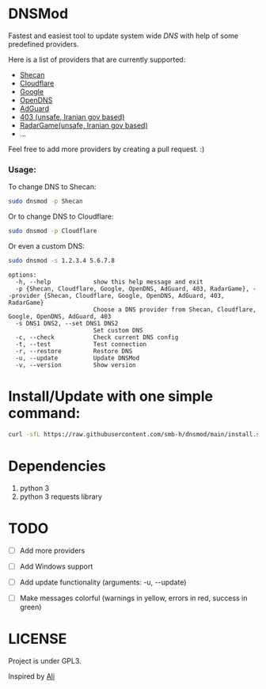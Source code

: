 # DNSMod
Fastest and easiest tool to update system wide *DNS* with help of some predefined providers. 

Here is a list of providers that are currently supported:
 - [Shecan](https://shecan.ir/)
 - [Cloudflare](https://www.cloudflare.com/dns/)
 - [Google](https://developers.google.com/speed/public-dns/)
 - [OpenDNS](https://www.opendns.com/)
 - [AdGuard](https://adguard-dns.io/en/public-dns.html)
 - [403 (unsafe, Iranian gov based)](https://403.online/download)
 - [RadarGame(unsafe, Iranian gov based)](https://radar.game/#/dns)
 - ...

Feel free to add more providers by creating a pull request. :)
<br>

### Usage:

To change DNS to Shecan:
```bash
sudo dnsmod -p Shecan
```

Or to change DNS to Cloudflare:
```bash
sudo dnsmod -p Cloudflare
```

Or even a custom DNS:
```bash
sudo dnsmod -s 1.2.3.4 5.6.7.8
```


```
options:
  -h, --help            show this help message and exit
  -p {Shecan, Cloudflare, Google, OpenDNS, AdGuard, 403, RadarGame}, --provider {Shecan, Cloudflare, Google, OpenDNS, AdGuard, 403, RadarGame}
                        Choose a DNS provider from Shecan, Cloudflare, Google, OpenDNS, AdGuard, 403
  -s DNS1 DNS2, --set DNS1 DNS2
                        Set custom DNS
  -c, --check           Check current DNS config
  -t, --test            Test connection
  -r, --restore         Restore DNS
  -u, --update          Update DNSMod
  -v, --version         Show version
```

# Install/Update with one simple command:

```bash
curl -sfL https://raw.githubusercontent.com/smb-h/dnsmod/main/install.sh | sudo bash -
```

# Dependencies
1. python 3
2. python 3 requests library

# TODO
- [ ] Add more providers
- [ ] Add Windows support
- [ ] Add update functionality (arguments: -u, --update)
- [ ] Make messages colorful (warnings in yellow, errors in red, success in green)


# LICENSE
Project is under GPL3.


Inspired by [Ali](https://github.com/ali77gh/shecan-cli)
